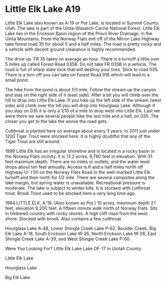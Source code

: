 # Little Elk Lake A19

Little Elk Lake also known as A-19 or Pot Lake, is located in Summit County, Utah. The lake is part of the Uinta-Wasatch-Cache National Forest. Litlle Elk Lake lies in the Erickson Basin region of the Provo River Drainage, in the Uinta Mountains. From the Norway Flats exit off of the Mirror Lake Highway take forest road 35 for about 5 and a half miles. The road is pretty rocky and a vehicle with decent ground clearance is highly recommended.

The drive up  FR 35 takes on average an hour. There is a turnoff a little over 5 miles up called Forest Road 035B. Do not take FR 035B in a vehicle. The road is full of sharp slate rock that will destroy your tires. Stick to road 035. There is a turn off you can take on Forest Road 916 which will lead to a small pond.

The hike from the pond is about 1/3 mile. Follow the stream up the canyon and stay on the right side of it (east side). After a bit you will climb over the hill to drop into Little Elk Lake. If you hike up the left side of the stream (west side) and climb over the hill you will drop into Hourglass Lake. Although if you stay on 035 it is only a 1/10 of a mile to drop west into Little Elk. Last we were there we saw several people hike the last mile and a half, on 035. The closer you get to the lake the worse the road gets.

Cutthroat is planted here on average about every 3 years. In 2011 just under 1200 Tiger Trout were stocked here. It is highly doubtful that any of the Tiger Trout are still around.

1999
Little Elk has an irregular shoreline and is located in a rocky basin in the Norway Flats vicinity. It is 13.2 acres, 9,780 feet in elevation. With 31 feet maximum depth. There are no inlets or outlets, and the water level drops about ten feet annually. Access is 6 and a half miles north off Highway U- I 50 on the Norway Flats Road to the well-marked Little Elk turnoff and then north for 1/2 mile. There are several campsites along the lake margin, but spring water is unavailable. Recreational pressure is moderate. The lake is subject to winter kills. It is stocked with cutthroat trout. Brook Trout used to be stocked here a very long time ago.

1964
LITTLE ELK, A-19. (Also known as Pot.) 10 acres, maximum depth 27 feet, elevation 9,200 feet. A fifteen minute walk north of Norway Flats. Sits in timbered country with rocky shores. A high cliff rises from the west shore. Stocked with brook. Also contains a few cutthroat.

Hourglass Lake A-48, Lower Shingle Creek Lake P-62, Boulder Creek, Big Elk Lake A-18, South Erickson Lake W-25, North Erickson Lake W-26, East Shingle Creek Lake A-39, and West Shingle Creek Lake P-60.

Were You Looking For? Little Elk Lake Lake DF-17 in Uintah County.

Little Elk Lake

Hourglass Lake

Big Elk Lake